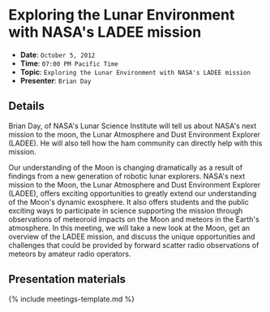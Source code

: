 # Exploring the Lunar Environment with NASA's LADEE mission

* **Date**: `October 5, 2012`
* **Time**: `07:00 PM Pacific Time`
* **Topic**: `Exploring the Lunar Environment with NASA's LADEE mission`
* **Presenter**: `Brian Day`

## Details
Brian Day, of NASA's Lunar Science Institute will tell us about NASA's next mission to the moon, the Lunar Atmosphere and Dust Environment Explorer (LADEE). He will also tell how the ham community can directly help with this mission.

Our understanding of the Moon is changing dramatically as a result of findings from a new generation of robotic lunar explorers. NASA's next mission to the Moon, the Lunar Atmosphere and Dust Environment Explorer (LADEE), offers exciting opportunities to greatly extend our understanding of the Moon's dynamic exosphere. It also offers students and the public exciting ways to participate in science supporting the mission through observations of meteoroid impacts on the Moon and meteors in the Earth's atmosphere. In this meeting, we will take a new look at the Moon, get an overview of the LADEE mission, and discuss the unique opportunities and challenges that could be provided by forward scatter radio observations of meteors by amateur radio operators.

## Presentation materials

{% include meetings-template.md %}

